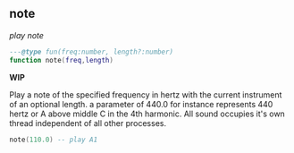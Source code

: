 ## note

_play note_

```lua
---@type fun(freq:number, length?:number)
function note(freq,length)
```

**WIP**

Play a note of the specified frequency in hertz with the current instrument of an optional length. a parameter of 440.0 for instance represents 440 hertz or A above middle C in the 4th harmonic. All sound occupies it's own thread independent of all other processes.

```lua
note(110.0) -- play A1
```
